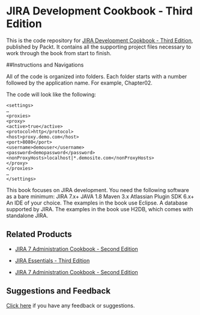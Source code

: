 # JIRA Development Cookbook - Third Edition

This is the code repository for [JIRA Development Cookbook - Third Edition](https://www.packtpub.com/application-development/jira-7-development-cookbook-third-edition?utm_source=github&utm_medium=repository&utm_campaign=9781785885617), published by Packt. It contains all the supporting project files necessary to work through the book from start to finish.

##Instructions and Navigations

All of the code is organized into folders. Each folder starts with a number followed by the application name. For example, Chapter02.

The code will look like the following:
```
<settings>
…
<proxies>
<proxy>
<active>true</active>
<protocol>http</protocol>
<host>proxy.demo.com</host>
<port>8080</port>
<username>demouser</username>
<password>demopassword</password>
<nonProxyHosts>localhost|*.demosite.com</nonProxyHosts>
</proxy>
</proxies>
…
</settings>
```

This book focuses on JIRA development. You need the following software as a bare
minimum:
JIRA 7.x+
JAVA 1.8
Maven 3.x
Atlassian Plugin SDK 6.x+
An IDE of your choice. The examples in the book use Eclipse.
A database supported by JIRA. The examples in the book use H2DB, which
comes with standalone JIRA.

## Related Products

* [JIRA 7 Administration Cookbook - Second Edition](https://www.packtpub.com/application-development/jira-7-administration-cookbook-second-edition?utm_source=github&utm_medium=repository&utm_campaign=9781785888441)

* [JIRA Essentials - Third Edition](https://www.packtpub.com/application-development/jira-essentials-third-edition?utm_source=github&utm_medium=repository&utm_campaign=9781784398125)

* [JIRA 7 Administration Cookbook - Second Edition](https://www.packtpub.com/application-development/jira-7-administration-cookbook-second-edition?utm_source=github&utm_medium=repository&utm_campaign=9781785888441)

## Suggestions and Feedback

[Click here](https://docs.google.com/forms/d/e/1FAIpQLSe5qwunkGf6PUvzPirPDtuy1Du5Rlzew23UBp2S-P3wB-GcwQ/viewform) if you have any feedback or suggestions.
